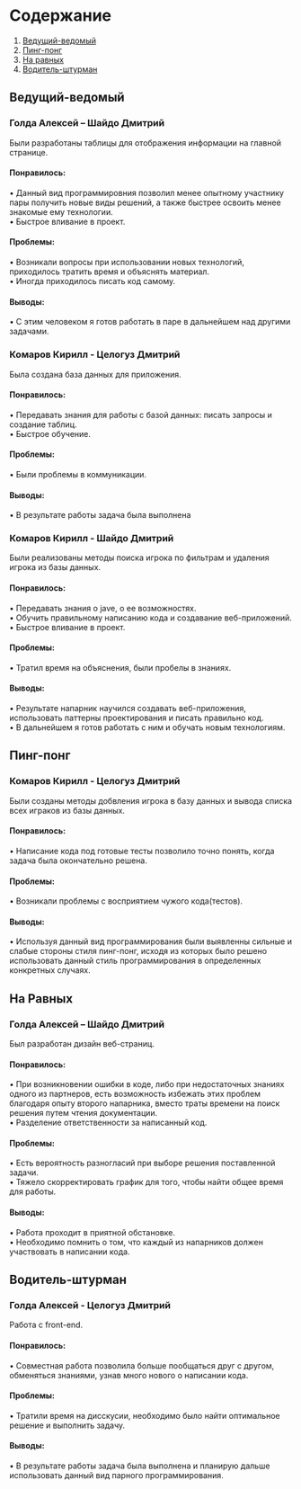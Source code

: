 # Содержание
1. [Ведущий-ведомый](#pair1)  
2. [Пинг-понг](#pair2)  
3. [На равных](#pair3) 
4. [Водитель-штурман](#pair4) 

<a name="pair1"/>

## Ведущий-ведомый
### Голда Алексей – Шайдо Дмитрий  
Были разработаны таблицы для отображения информации на главной странице.           

#### Понравилось:   
•	Данный вид программировния позволил менее опытному участнику пары получить новые виды решений, а также быстрее освоить менее знакомые ему технологии.    
•	Быстрое вливание в проект.  
#### Проблемы:   
•	Возникали вопросы при использовании новых технологий, приходилось тратить время и объяснять материал.    
•	Иногда приходилось писать код самому.    
#### Выводы:     
•	C этим человеком я готов работать в паре в дальнейшем над другими задачами. 

### Комаров Кирилл - Целогуз Дмитрий    
Была создана база данных для приложения.          
#### Понравилось:   
•	Передавать знания для работы с базой данных: писать запросы и создание таблиц.  
•	Быстрое обучение.      
#### Проблемы:  
• Были проблемы в коммуникации.      
#### Выводы:   
•	В результате работы задача была выполнена

### Комаров Кирилл - Шайдо Дмитрий  
Были реализованы методы поиска игрока по фильтрам и удаления игрока из базы данных.          
#### Понравилось:   
•	Передавать знания о jave, о ее возможностях.     
•	Обучить правильному написанию кода и создавание веб-приложений.   
•	Быстрое вливание в проект.   
#### Проблемы:  
• Тратил время на объяснения, были пробелы в знаниях.      
#### Выводы:   
•	Результате напарник научился создавать веб-приложения, использовать паттерны проектирования и писать правильно код.   
•	В дальнейшем я готов работать с ним и обучать новым технологиям.

<a name="pair2"/>

## Пинг-понг
### Комаров Кирилл - Целогуз Дмитрий  
Были созданы методы добвления игрока в базу данных и вывода списка всех играков из базы данных.          
#### Понравилось:  
•	Написание кода под готовые тесты позволило точно понять, когда задача была окончательно решена.  
#### Проблемы:  
• Возникали проблемы с восприятием чужого кода(тестов).      
#### Выводы:   
•	Используя данный вид программирования были выявленны сильные и слабые стороны стиля пинг-понг, исходя из которых было решено использовать данный стиль программирования в определенных конкретных случаях.  

<a name="pair3"/>

## На Равных
### Голда Алексей – Шайдо Дмитрий  
Был разработан дизайн веб-страниц.          
#### Понравилось:  
•	При возникновении ошибки в коде, либо при недостаточных знаниях одного из партнеров, есть возможность избежать этих проблем благодаря опыту второго напарника, вместо траты времени на поиск решения путем чтения документации.  
•	Разделение ответственности за написанный код.          
#### Проблемы:  
•	Есть вероятность разногласий при выборе решения поставленной задачи.  
•	Тяжело скорректировать график для того, чтобы найти общее время для работы.  
#### Выводы:   
•	Работа проходит в приятной обстановке.  
•	Необходимо помнить о том, что каждый из напарников должен участвовать в написании кода.   

<a name="pair3"/>

## Водитель-штурман 
### Голда Алексей - Целогуз Дмитрий     
Работа с front-end.           
#### Понравилось:   
•	Совместная работа позволила больше пообщаться друг с другом, обменяться знаниями, узнав много нового о написании кода.  
#### Проблемы:
• Тратили время на дисскусии, необходимо было найти оптимальное решение и выполнить задачу.    
#### Выводы:   
•	В результате работы задача была выполнена и планирую дальше использовать данный вид парного программирования.   
